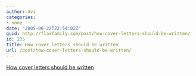 ```yaml
---
author: Avi
categories:
- none
date: "2005-06-22T22:54:02Z"
guid: http://flaxfamily.com/post/how-cover-letters-should-be-written/
id: 235
title: How cover letters should be written
url: /post/how-cover-letters-should-be-written/
---
```

[How cover letters should be written](http://www.erunda.org/hooey/2002/02/how-cover-letters-should-all-be.html)